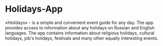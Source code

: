 # Holidays-App
«Holidays» - is a simple and convenient event guide for any day. The app provides access to information about any holidays on Russian and English languages. The app contains information about religious holidays, cultural holidays, job's holidays, festivals and many other equally interesting events.
